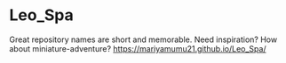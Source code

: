 # Leo_Spa
Great repository names are short and memorable. Need inspiration? How about miniature-adventure?
https://mariyamumu21.github.io/Leo_Spa/
